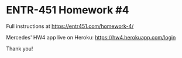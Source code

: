 # ENTR-451 Homework #4

Full instructions at https://entr451.com/homework-4/

Mercedes' HW4 app live on Heroku: https://hw4.herokuapp.com/login

Thank you!